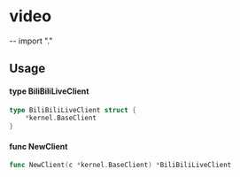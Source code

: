 # video
--
    import "."


## Usage

#### type BiliBiliLiveClient

```go
type BiliBiliLiveClient struct {
	*kernel.BaseClient
}
```


#### func  NewClient

```go
func NewClient(c *kernel.BaseClient) *BiliBiliLiveClient
```
